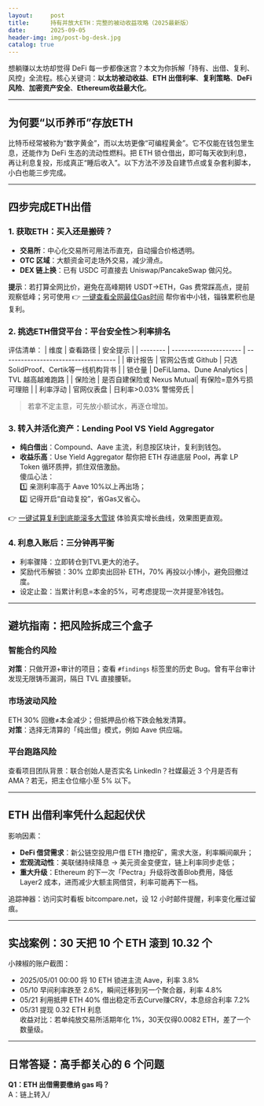 ```yaml
---
layout:     post
title:      持有并放大ETH：完整的被动收益攻略（2025最新版）
date:       2025-09-05
header-img: img/post-bg-desk.jpg
catalog: true
---
```


想躺赚以太坊却觉得 DeFi 每一步都像迷宫？本文为你拆解「持有、出借、复利、风控」全流程。核心关键词：**以太坊被动收益**、**ETH 出借利率**、**复利策略**、**DeFi 风险**、**加密资产安全**、**Ethereum收益最大化**。

---

## 为何要“以币养币”存放ETH

比特币经常被称为“数字黄金”，而以太坊更像“可编程黄金”。它不仅能在钱包里生息，还能作为 DeFi 生态的流动性燃料。把 ETH 锁仓借出，即可每天收到利息，再让利息复投，形成真正“睡后收入”。以下方法不涉及自建节点或复杂套利脚本，小白也能三步完成。

---

## 四步完成ETH出借

### 1. 获取ETH：买入还是搬砖？
- **交易所**：中心化交易所可用法币直充，自动撮合价格透明。
- **OTC 区域**：大额资金可走场外交易，减少滑点。
- **DEX 链上换**：已有 USDC 可直接去 Uniswap/PancakeSwap 做闪兑。

**提示**：若打算全网比价，避免在高峰期转 USDT→ETH，Gas 费常踩高点，提前观察低峰；另可使用 👉 [一键查看全网最佳Gas时间](https://okxdog.com/) 帮你省中小钱，锱铢累积也是复利。

### 2. 挑选ETH借贷平台：平台安全性＞利率排名
评估清单：
| 维度      | 查看路径               | 安全提示                             |
| -------- | ---------------------- | ------------------------------------ |
| 审计报告 | 官网公告或 Github      | 只选SolidProof、Certik等一线机构背书 |
| 锁仓量   | DeFiLlama、Dune Analytics | TVL 越高越难跑路                     |
| 保险池   | 是否自建保险或 Nexus Mutual| 有保险=意外亏损可理赔                |
| 利率浮动 | 官网仪表盘              | 日利率>0.03% 警惕旁氏               |

> 若拿不定主意，可先放小额试水，再逐仓增加。

### 3. 转入并活化资产：Lending Pool VS Yield Aggregator  
- **纯白借出**：Compound、Aave 主流，利息按区块计，复利到钱包。  
- **收益乐高**：Use Yield Aggregator 帮你把 ETH 存进底层 Pool，再拿 LP Token 循环质押，抓住双倍激励。  
傻瓜心法：  
1️⃣ 亲测利率高于 Aave 10%以上再出场；  
2️⃣ 记得开启“自动复投”，省Gas又省心。  

👉 [一键试算复利到底能滚多大雪球](https://okxdog.com/) 体验真实增长曲线，效果图更直观。

### 4. 利息入账后：三分钟再平衡  
- 利率骤降：立即转仓到TVL更大的池子。  
- 奖励代币解锁：30% 立即卖出回补 ETH，70% 再投以小博小，避免回撤过度。  
- 设定止盈：当累计利息=本金的5%，可考虑提现一次并提至冷钱包。

---

## 避坑指南：把风险拆成三个盒子

### 智能合约风险
**对策**：只做开源+审计的项目；查看 `#findings` 标签里的历史 Bug。曾有平台审计发现无限铸币漏洞，隔日 TVL 直接腰斩。

### 市场波动风险
ETH 30% 回撤≠本金减少；但抵押品价格下跌会触发清算。  
**对策**：选择无清算的「纯出借」模式，例如 Aave 供应端。

### 平台跑路风险
查看项目团队背景：联合创始人是否实名 LinkedIn？社媒最近 3 个月是否有 AMA？若无，把主仓位缩小至 5% 以下。

---

## ETH 出借利率凭什么起起伏伏

影响因素：
- **DeFi 借贷需求**：新公链空投用户借 ETH 撸挖矿，需求大涨，利率瞬间飙升；  
- **宏观流动性**：美联储持续降息 → 美元资金变便宜，链上利率同步走低；  
- **重大升级**：Ethereum 的下一次「Pectra」升级将改善Blob费用，降低 Layer2 成本，进而减少大额主网借贷，利率可能再下一档。

追踪神器：访问实时看板 bitcompare.net，设 12 小时邮件提醒，利率变化雁过留痕。

---

## 实战案例：30 天把 10 个 ETH 滚到 10.32 个

小辣椒的账户截图：
- 2025/05/01 00:00 将 10 ETH 锁进主流 Aave，利率 3.8%  
- 05/10 早间利率跌至 2.6%，瞬间迁移到另一个聚合器，利率 4.8%  
- 05/21 利用抵押 ETH 40% 借出稳定币去Curve赚CRV，本息综合利率 7.2%  
- 05/31 提现 0.32 ETH 利息  
收益对比：若单纯放交易所活期年化 1%，30天仅得0.0082 ETH，差了一个数量级。

---

## 日常答疑：高手都关心的 6 个问题

**Q1：ETH 出借需要缴纳 gas 吗？**  
A：链上转入/
